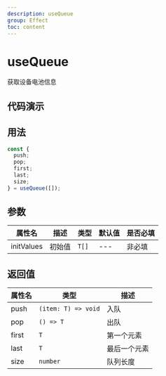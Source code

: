 ```yaml
---
description: useQueue
group: Effect
toc: content
---
```


# useQueue

获取设备电池信息

## 代码演示

<code src="let-hooks/useQueue/demos/base.tsx" title="基本用法"></code>

## 用法

```ts
const {
  push;
  pop;
  first;
  last;
  size;
} = useQueue([]);
```

## 参数

| 属性名     | 描述   | 类型  | 默认值 | 是否必填 |
| ---------- | ------ | ----- | ------ | -------- |
| initValues | 初始值 | `T[]` | ---    | 非必填   |

## 返回值

| 属性名 | 类型                | 描述         |
| ------ | ------------------- | ------------ |
| push   | `(item: T) => void` | 入队         |
| pop    | `() => T`           | 出队         |
| first  | `T`                 | 第一个元素   |
| last   | `T`                 | 最后一个元素 |
| size   | `number`            | 队列长度     |
